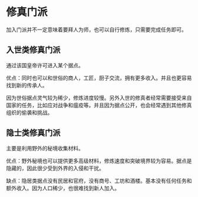 # 修真门派

加入门派并不一定意味着要拜人为师，也可以自行修炼，只需要完成任务即可。

## 入世类修真门派

通过该国皇帝许可进入某个据点。

优点：同时也可以和世俗的商人，工匠，厨子交流，拥有更多收入。并且也更容易找到新的传承人。

因为世俗据点灵气较为稀少，修炼进度较慢。另外入世的修真者经常需要接受来自国家的任务，比如应对战争和瘟疫等。并且因为据点公开，也会经常遇到其他修真组织的偷袭和挑战。

## 隐士类修真门派

主要是利用野外的秘境收集材料。

优点：野外秘境也可以提供更多高级材料，修炼速度和突破境界较为容易。据点是隐藏的，因此很少受到外界的入侵和干扰。

缺点：隐居类据点没有民居和官府，没有商号、工坊和酒楼。基本没有任何任务和额外收入。因为人口稀少，也很难找到新人加入。

